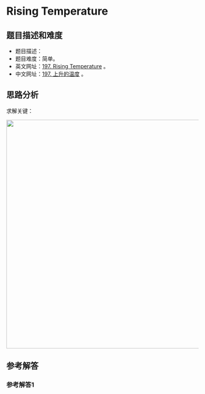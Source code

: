 # Rising Temperature

## 题目描述和难度
+ 题目描述：
+ 题目难度：简单。
+ 英文网址：[197. Rising Temperature](https://leetcode.com/problems/rising-temperature/description/)  。
+ 中文网址：[197. 上升的温度](https://leetcode-cn.com/problems/rising-temperature/description/)  。
## 思路分析
求解关键：

<img src="https://liweiwei1419.github.io/images/leetcode-solution/" width="600">

## 参考解答
### 参考解答1

```java

```